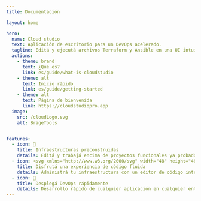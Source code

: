 ```yaml
---
title: Documentación

layout: home

hero:
  name: Cloud studio
  text: Aplicación de escritorio para un DevOps acelerado.
  tagline: Editá y ejecutá archivos Terraform y Ansible en una UI intuitiva.
  actions:
    - theme: brand
      text: ¿Qué es?
      link: es/guide/what-is-cloudstudio
    - theme: alt
      text: Inicio rápido
      link: es/guide/getting-started
    - theme: alt
      text: Página de bienvenida
      link: https://cloudstudiopro.app
  image:
    src: /cloudLogo.svg
    alt: BrageTools


features:
  - icon: 📝
    title: Infraestructuras preconstruidas
    details: Editá y trabajá encima de proyectos funcionales ya probados.
  - icon: <svg xmlns="http://www.w3.org/2000/svg" width="48" height="48" viewBox="0 0 48 48"><g fill="none" stroke-linejoin="round" stroke-width="4"><path fill="#2f88ff" stroke="#000" d="M5 8C5 6.89543 5.89543 6 7 6H19L24 12H41C42.1046 12 43 12.8954 43 14V40C43 41.1046 42.1046 42 41 42H7C5.89543 42 5 41.1046 5 40V8Z"/><path stroke="#fff" stroke-linecap="round" d="M28 22L33 27L28 32"/><path stroke="#fff" stroke-linecap="round" d="M20 22L15 27L20 32"/></g></svg>
    title: Disfrutá una experiencia de código fluida
    details: Administrá tu infraestructura con un editor de código integrado.
  - icon: 🚀
    title: Desplegá DevOps rápidamente
    details: Desarrollo rápido de cualquier aplicación en cualquier entorno (dev, prod, stage).
---
```


<style>
.VPContent .VPHome .VPHero .name .clip {
  background: transparent;
  background-clip: text;
  -webkit-background-clip: text;
  -webkit-text-fill-color: #98e1eb;
}

@media (min-width: 640px) {
  .VPContent .VPHome .VPHero .text {
    max-width: 1106px;
    /* max-width: 876px; */
    line-height: 56px;
    font-size: 48px;
  }
}
</style>